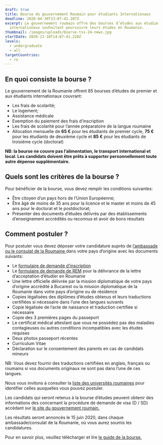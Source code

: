 ```yaml
---
draft: true
title: Bourse du gouvernement Roumain pour étudiants Internationaux
deadline: 2020-04-30T13:07:41.207Z
excerpt: Le gouvernement roumain offre des bourses d’études aux étudiants
  internationaux souhaitant poursuivre leurs études en Roumanie.
thumbnail: /images/uploads/bourse-tss-24-news.jpg
startDate: 2020-12-10T14:07:41.220Z
levels:
  - undergraduate
  - all
targetCountries:
  - ro
---
```


## En quoi consiste la bourse ?

Le gouvernement de la Roumanie offrent 85 bourses d’études de premier et aux étudiants internationaux couvrant:

- Les frais de scolarité;
- Le logement;
- Assistance médicale
- Exemption du paiement des frais d’inscription
- Les frais de scolarité pour l’année préparatoire de la langue roumaine
- Allocation mensuelle de **65 €** pour les étudiants de premier cycle, **75 €** pour les étudiants de deuxième cycle et **85 €** pour les étudiants de troisième cycle (doctorat)

**NB: la bourse ne couvre pas l’alimentation, le transport international et local. Les candidats doivent être prêts à supporter personnellement toute autre dépense supplémentaire.**

## Quels sont les critères de la bourse ?

Pour bénéficier de la bourse, vous devez remplir les conditions suivantes:

- Être citoyen d’un pays hors de l’Union Européenne;
- Être âgé de moins de 35 ans pour la licence et le master et moins de 45 ans pour le doctorat et le postdoctorat;
- Présenter des documents d’études délivrés par des établissements d’enseignement accrédités ou reconnus et avoir de bons résultats

## Comment postuler ?

Pour postuler vous devez déposer votre candidature auprès de <a href="https://www.mae.ro/en/romanian-missions" target="_blank" rel="noreferrer noopener">l’ambassade ou le consulat de la Roumaine </a>dans votre pays d’origine avec les documents suivants:

- Le <a href="https://www.mae.ro/sites/default/files/file/anul_2019/burse_2019/appendix\_1\_-_formular_mae_en.pdf" target="_blank" rel="noopener noreferrer">formulaire de demande d’inscription</a>
- Le <a href="https://www.mae.ro/sites/default/files/file/anul_2019/burse_2019/appendix_2_formular_mec_2020-2021_en.pdf" target="_blank" rel="noopener noreferrer">formulaire de demande de REM</a> pour la délivrance de la lettre d’acceptation d’étudier en Roumanie
- Une lettre officielle délivrée par la mission diplomatique de votre pays d’origine accrédité à Bucarest ou la mission diplomatique de la Roumanie dans votre pays d’origine ou de résidence
- Copies légalisées des diplômes d’études obtenus et leurs traductions certifiées si nécessaire dans l’une des langues suivants
- Copie légalisée de l’acte de naissance et traduction certifiée si nécessaire
- Copie des 3 premières pages du passeport
- Le certificat médical attestant que vous ne possédez pas des maladies contagieuses ou autres conditions incompatibles avec les études requises
- Deux photos passeport récentes
- Curriculum Vitae
- Déclaration sur le consentement des parents en cas de candidats mineurs

NB: Vous devez fournir des traductions certifiées en anglais, français ou roumains si vos documents originaux ne sont pas dans l’une de ces langues.

Nous vous invitons à consulter la <a href="https://www.mae.ro/sites/default/files/file/anul_2019/burse_2019/appendix_4_institutii_de_invatamant_superior_de_stat_en.pdf" target="_blank" rel="noreferrer noopener">liste des universités roumaines</a> pour identifier celles auxquelles vous pouvez postuler.

Les candidats qui seront retenus à la bourse d’études peuvent obtenir des informations des concernant la procédure de demande de visa (D / SD) accédant sur <a href="https://studyinromania.gov.ro/Visa_rules_and_procedures" target="_blank" rel="noreferrer noopener">le site du gouvernement roumain.</a>

Les résultats seront annoncés le 15 juin 2020, dans chaque ambassade/consulat de la Roumanie, où vous aurez soumis les candidatures.

Pour en savoir plus, veuillez télécharger et lire <a href="https://www.mae.ro/sites/default/files/file/anul_2019/burse_2019/metodologie_burse_mae_2020-2021_en.pdf" rel="noreferrer noopener" target="_blank">le guide de la bourse.</a>
